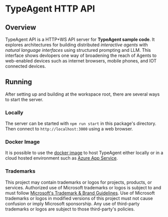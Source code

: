 # TypeAgent HTTP API

## Overview

TypeAgent API is a HTTP+WS API server for **TypeAgent sample code**. It explores architectures for building distributed _interactive agents_ with _natural language interfaces_ using structured prompting and LLM. This interface shows devlopers one way of broadening the reach of Agents to web-enabled devices such as internet browsers, mobile phones, and IOT connected devices.

## Running

After setting up and building at the workspace root, there are several ways to start the server.

### Locally

The server can be started with `npm run start` in this package's directory. Then connect to `http://localhost:3000` using a web browser.

### Docker Image

It is possible to use the [docker image](../../Dockerfile) to host TypeAgent either locally or in a cloud hosted environment such as [Azure App Service](https://learn.microsoft.com/en-us/azure/app-service/quickstart-custom-container?tabs=dotnet&pivots=container-linux-vscode).

### Trademarks

This project may contain trademarks or logos for projects, products, or services. Authorized use of Microsoft
trademarks or logos is subject to and must follow
[Microsoft's Trademark & Brand Guidelines](https://www.microsoft.com/en-us/legal/intellectualproperty/trademarks/usage/general).
Use of Microsoft trademarks or logos in modified versions of this project must not cause confusion or imply Microsoft sponsorship.
Any use of third-party trademarks or logos are subject to those third-party's policies.
